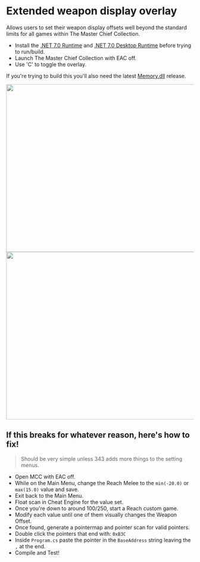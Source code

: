 # Extended weapon display overlay

Allows users to set their weapon display offsets well beyond the standard limits for all games within The Master Chief Collection.
- Install the [.NET 7.0 Runtime](https://dotnet.microsoft.com/en-us/download/dotnet/thank-you/runtime-7.0.14-windows-x64-installer) and [.NET 7.0 Desktop Runtime](https://dotnet.microsoft.com/en-us/download/dotnet/thank-you/runtime-desktop-7.0.14-windows-x64-installer) before trying to run/build.
- Launch The Master Chief Collection with EAC off.
- Use 'C' to toggle the overlay.

If you're trying to build this you'll also need the latest [Memory.dll](https://github.com/erfg12/memory.dll/) release.

<img src="https://github.com/TermaciousTrickocity/Extended-Weapon-Display/assets/62641541/c0253efa-3c7a-473c-832d-6e4fa994c0ec" width="800" height="450">
<img src="https://github.com/user-attachments/assets/47b0c763-4639-42de-a1bb-5d23988733bd" width="800" height="450">

## If this breaks for whatever reason, here's how to fix!
> Should be very simple unless 343 adds more things to the setting menus. 
- Open MCC with EAC off.
- While on the Main Menu, change the Reach Melee to the `min(-20.0)` or `max(15.0)` value and save.
- Exit back to the Main Menu.
- Float scan in Cheat Engine for the value set.
- Once you're down to around 100/250, start a Reach custom game.
- Modify each value until one of them visually changes the Weapon Offset.
- Once found, generate a pointermap and pointer scan for valid pointers.
- Double click the pointers that end with: `0xB3C`
- Inside `Program.cs` paste the pointer in the `BaseAddress` string leaving the `,` at the end.
- Compile and Test!
